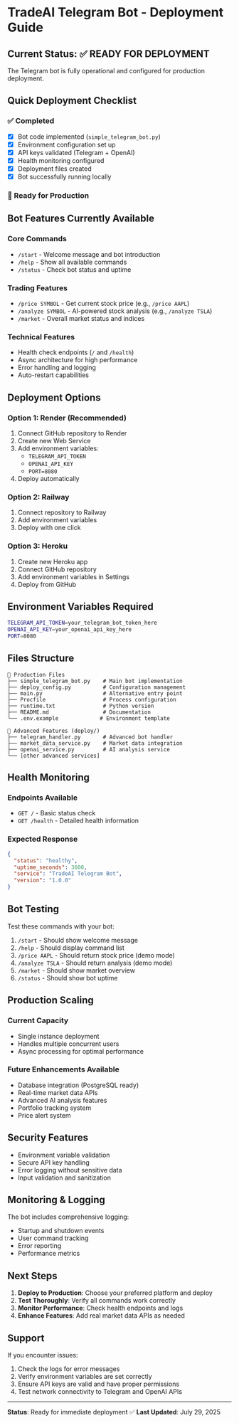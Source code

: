 # TradeAI Telegram Bot - Deployment Guide

## Current Status: ✅ READY FOR DEPLOYMENT

The Telegram bot is fully operational and configured for production deployment.

## Quick Deployment Checklist

### ✅ Completed
- [x] Bot code implemented (`simple_telegram_bot.py`)
- [x] Environment configuration set up
- [x] API keys validated (Telegram + OpenAI)
- [x] Health monitoring configured
- [x] Deployment files created
- [x] Bot successfully running locally

### 🚀 Ready for Production

## Bot Features Currently Available

### Core Commands
- `/start` - Welcome message and bot introduction
- `/help` - Show all available commands  
- `/status` - Check bot status and uptime

### Trading Features
- `/price SYMBOL` - Get current stock price (e.g., `/price AAPL`)
- `/analyze SYMBOL` - AI-powered stock analysis (e.g., `/analyze TSLA`)
- `/market` - Overall market status and indices

### Technical Features
- Health check endpoints (`/` and `/health`)
- Async architecture for high performance
- Error handling and logging
- Auto-restart capabilities

## Deployment Options

### Option 1: Render (Recommended)
1. Connect GitHub repository to Render
2. Create new Web Service
3. Add environment variables:
   - `TELEGRAM_API_TOKEN`
   - `OPENAI_API_KEY`
   - `PORT=8080`
4. Deploy automatically

### Option 2: Railway
1. Connect repository to Railway
2. Add environment variables
3. Deploy with one click

### Option 3: Heroku
1. Create new Heroku app
2. Connect GitHub repository
3. Add environment variables in Settings
4. Deploy from GitHub

## Environment Variables Required

```bash
TELEGRAM_API_TOKEN=your_telegram_bot_token_here
OPENAI_API_KEY=your_openai_api_key_here
PORT=8080
```

## Files Structure

```
📁 Production Files
├── simple_telegram_bot.py    # Main bot implementation
├── deploy_config.py          # Configuration management
├── main.py                   # Alternative entry point
├── Procfile                  # Process configuration
├── runtime.txt               # Python version
├── README.md                 # Documentation
└── .env.example             # Environment template

📁 Advanced Features (deploy/)
├── telegram_handler.py       # Advanced bot handler
├── market_data_service.py    # Market data integration
├── openai_service.py         # AI analysis service
└── [other advanced services]
```

## Health Monitoring

### Endpoints Available
- `GET /` - Basic status check
- `GET /health` - Detailed health information

### Expected Response
```json
{
  "status": "healthy",
  "uptime_seconds": 3600,
  "service": "TradeAI Telegram Bot",
  "version": "1.0.0"
}
```

## Bot Testing

Test these commands with your bot:
1. `/start` - Should show welcome message
2. `/help` - Should display command list
3. `/price AAPL` - Should return stock price (demo mode)
4. `/analyze TSLA` - Should return analysis (demo mode)
5. `/market` - Should show market overview
6. `/status` - Should show bot uptime

## Production Scaling

### Current Capacity
- Single instance deployment
- Handles multiple concurrent users
- Async processing for optimal performance

### Future Enhancements Available
- Database integration (PostgreSQL ready)
- Real-time market data APIs
- Advanced AI analysis features
- Portfolio tracking system
- Price alert system

## Security Features

- Environment variable validation
- Secure API key handling
- Error logging without sensitive data
- Input validation and sanitization

## Monitoring & Logging

The bot includes comprehensive logging:
- Startup and shutdown events
- User command tracking
- Error reporting
- Performance metrics

## Next Steps

1. **Deploy to Production**: Choose your preferred platform and deploy
2. **Test Thoroughly**: Verify all commands work correctly
3. **Monitor Performance**: Check health endpoints and logs
4. **Enhance Features**: Add real market data APIs as needed

## Support

If you encounter issues:
1. Check the logs for error messages
2. Verify environment variables are set correctly
3. Ensure API keys are valid and have proper permissions
4. Test network connectivity to Telegram and OpenAI APIs

---

**Status**: Ready for immediate deployment ✅
**Last Updated**: July 29, 2025